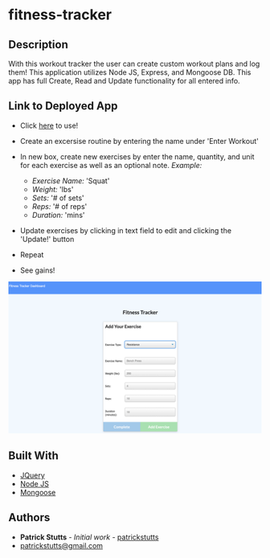 # fitness-tracker

## Description
With this workout tracker the user can create custom workout plans and log them! This application utilizes Node JS, Express, and Mongoose DB. This app has full Create, Read and Update functionality for all entered info.

## Link to Deployed App
* Click [here](https://young-garden-40678.herokuapp.com/) to use!

* Create an excersise routine by entering the name under 'Enter Workout' 
* In new box, create new exercises by enter the name, quantity, and unit for each exercise as well as an optional note. _Example:_
    * _Exercise Name:_  'Squat'
    * _Weight:_ 'lbs'
    * _Sets:_ '# of sets'
    * _Reps:_ '# of reps'
    * _Duration:_ 'mins'
* Update exercises by clicking in text field to edit and clicking the 'Update!' button
* Repeat
* See gains!

![Fitness Tracker](./assets/fitnesstracker.png)


## Built With

* [JQuery](https://jquery.com/)
* [Node JS](https://nodejs.org/en/)
* [Mongoose](https://mongoosejs.com/)


## Authors

* **Patrick Stutts** - *Initial work* - [patrickstutts](https://github.com/patrickstutts)
* [patrickstutts@gmail.com](mailto:patrickstutts@gmail.com)